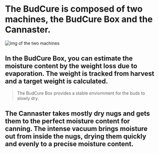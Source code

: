 # The BudCure is composed of two machines, the BudCure Box and the Cannaster. 
![img of the two machines](https://live.staticflickr.com/65535/53855147137_7863ec670d_b.jpg)
## In the BudCure Box, you can estimate the moisture content by the weight loss due to evaporation. The weight is tracked from harvest and a target weight is calculated. 
> The BudCure Box provides a stable enviornment for the buds to slowly dry. 
## The Cannaster takes mostly dry nugs and gets them to the perfect moisture content for canning. The intense vacuum brings moisture out from inside the nugs, drying them quickly and evenly to a precise moisture content. 

